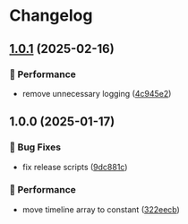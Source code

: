 # Changelog

## [1.0.1](https://github.com/Norgate-AV/NAVDatabase.Amx.YamahaBD-A1020/compare/v1.0.0...v1.0.1) (2025-02-16)

### 🚀 Performance

- remove unnecessary logging ([4c945e2](https://github.com/Norgate-AV/NAVDatabase.Amx.YamahaBD-A1020/commit/4c945e2e0b0834da586059af4fb11cac45076a80))

## 1.0.0 (2025-01-17)

### 🐛 Bug Fixes

- fix release scripts ([9dc881c](https://github.com/Norgate-AV/NAVDatabase.Amx.YamahaBD-A1020/commit/9dc881cbdda3040248868d9cf60d625c57886ca0))

### 🚀 Performance

- move timeline array to constant ([322eecb](https://github.com/Norgate-AV/NAVDatabase.Amx.YamahaBD-A1020/commit/322eecb1cc4efeadd9f8bbd4f01d340504c8e41b))
